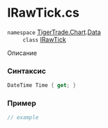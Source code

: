 
# IRawTick.cs
`namespace` [TigerTrade.Chart](../../../../TigerTrade.Chart.md).[Data](../../../../TigerTrade.Chart/Data.md)  
&nbsp;&nbsp;&nbsp;&nbsp;&nbsp;&nbsp;&nbsp;&nbsp;&nbsp;`class` [IRawTick](../../IRawTick.cs.md)

Описание

### Синтаксис
```csharp
DateTime Time { get; }
```
### Пример  
```csharp
// example
```
